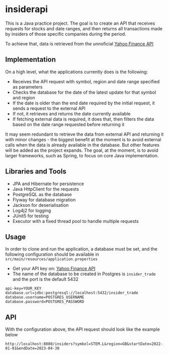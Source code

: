 # insiderapi

This is a Java practice project. The goal is to create an API that receives requests for stocks and date ranges, and then returns all transactions made by insiders of those specific companies during the period.

To achieve that, data is retrieved from the unnoficial [Yahoo Finance API](https://rapidapi.com/apidojo/api/yahoo-finance1)

## Implementation

On a high level, what the applications currently does is the following:
* Receives the API request with symbol, region and date range specified as parameters
* Checks the database for the date of the latest update for that symbol and region
* If the date is older than the end date required by the initial request, it sends a request to the external API
* If not, it retrieves and returns the date currently available
* If fetching external data is required, it does that, then filters the data based on the date range requested before returning it

It may seem redundant to retrieve the data from external API and returning it with minor changes - the biggest benefit at the moment is to avoid external calls when the data is already available in the database. But other features will be added as the project expands.
The goal, at the moment, is to avoid larger frameworks, such as Spring, to focus on core Java implementation.

## Libraries and Tools

* JPA and Hibernate for persistence
* Java HttpClient for the requests
* PostgreSQL as the database
* Flyway for database migration
* Jackson for deserialisation
* Log4j2 for logging
* JUnit5 for testing
* Executor with a fixed thread pool to handle multiple requests

## Usage

In order to clone and run the application, a database must be set, and the following configuration should be available in `src/main/resources/application.properties`
* Get your API key on: [Yahoo Finance API](https://rapidapi.com/apidojo/api/yahoo-finance1)
* The name of the database to be created in Postgres is `insider_trade` and the port is the default 5432

```
api-key=YOUR_KEY
database.url=jdbc:postgresql://localhost:5432/insider_trade
database.username=POSTGRES_USERNAME
database.password=POSTGRES_PASSWORD
```

## API

With the configuration above, the API request should look like the example below

```
http://localhost:8080/insiders?symbol=STEM.L&region=GB&startDate=2022-01-01&endDate=2023-04-30
```
